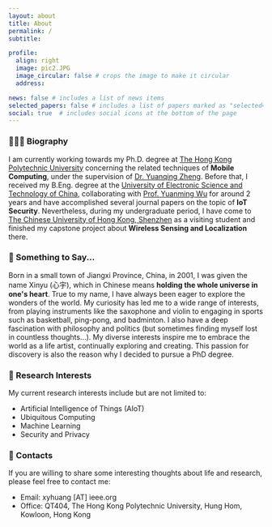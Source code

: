 ```yaml
---
layout: about
title: About
permalink: /
subtitle:

profile:
  align: right
  image: pic2.JPG
  image_circular: false # crops the image to make it circular
  address:

news: false # includes a list of news items
selected_papers: false # includes a list of papers marked as "selected={true}"
social: true  # includes social icons at the bottom of the page
---
```


### 👨🏻‍🎓 Biography
I am currently working towards my Ph.D. degree at [The Hong Kong Polytechnic University](https://www.polyu.edu.hk/en/) concerning the related techniques of **Mobile Computing**, under the supervision of [Dr. Yuanqing Zheng](https://www4.comp.polyu.edu.hk/~csyqzheng/). Before that, I received my B.Eng. degree at the [University of Electronic Science and Technology of China](https://www.en.uestc.edu.cn/), collaborating with [Prof. Yuanming Wu](https://faculty.uestc.edu.cn/wuyuanming/zh_CN/index/173473/list/index.htm) for around 2 years and have accomplished several journal papers on the topic of **IoT Security**. Nevertheless, during my undergraduate period, I have come to [The Chinese University of Hong Kong, Shenzhen](https://cuhk.edu.cn/en) as a visiting student and finished my capstone project about **Wireless Sensing and Localization** there.

### 📝 Something to Say...
Born in a small town of Jiangxi Province, China, in 2001, I was given the name Xinyu (心宇), which in Chinese means **holding the whole universe in one's heart**. True to my name, I have always been eager to explore the wonders of the world. My curiosity has led me to a wide range of interests, from playing instruments like the saxophone and violin to engaging in sports such as basketball, ping-pong, and badminton. I also have a deep fascination with philosophy and politics (but sometimes finding myself lost in countless thoughts...). My diverse interests inspire me to embrace the world as a life artist, continually exploring and creating. This passion for discovery is also the reason why I decided to pursue a PhD degree.

### 🧐 Research Interests
My current research interests include but are not limited to:
- Artificial Intelligence of Things (AIoT)
- Ubiquitous Computing
- Machine Learning
- Security and Privacy

### 📧 Contacts
If you are willing to share some interesting thoughts about life and research, please feel free to contact me:
- Email: xyhuang [AT] ieee.org
- Office: QT404, The Hong Kong Polytechnic University, Hung Hom, Kowloon, Hong Kong

